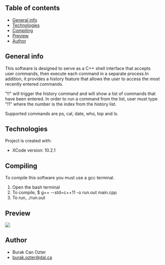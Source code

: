 ## Table of contents
* [General info](#general-info)
* [Technologies](#technologies)
* [Compiling](#compiling)
* [Preview](#preview)
* [Author](#author)

## General info
 This software is designed to serve as a C++ shell interface that accepts user commands, then execute each command in a separate process.In addition, it provides a history feature that allows the user to access the most recently entered commands.

 "!!" will trigger the history command and will show a list of commands that have been entered.
 In order to run a command from the list, user must type "!1" where the number is the index from the history list.
 
 Supported commands are ps, cal, date, who, top and ls.
	
## Technologies
Project is created with:
* XCode version: 10.2.1

## Compiling

To compile this software you must use a gcc terminal.
1. Open the bash terminal
2. To compile, $ g++ --std=c++11 -o run.out main.cpp
3. To run, ./run.out

## Preview

<img src="https://i.imgur.com/IIOcyZj.png">


## Author

* Burak Can Ozter
* burak.ozter@dal.ca
	
